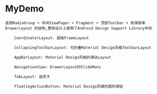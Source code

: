 # MyDemo
    底部RadioGroup + 中间ViewPager + Fragment + 顶部Toolbar + 侧滑菜单DrawerLayout 的结构,整体设计上使用了Android Design Support Library中的

	    CoordinatorLayout: 超级FrameLayout
    
    	CollapsingToolbarLayout: 可折叠Material Design风格ToolbarLayout
    
	    AppBarLayout: Material Design风格的滑动Layout
    
	    NavigationView: DrawerLayout的SlideMenu
    
	    TabLayout: 选项卡
    
	    FloatingActionButton: Material Design风格的圆形按钮
   
